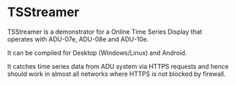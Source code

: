 # TSStreamer

TSStreamer is a demonstrator for a Online Time Series Display that
operates with ADU-07e, ADU-08e and ADU-10e.

It can be compiled for Desktop (Windows/Linux) and Android.

It catches time series data from ADU system via HTTPS requests and hence
should work in almost all networks where HTTPS is not blocked by firewall.
